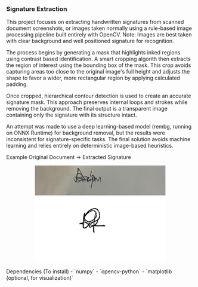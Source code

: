 ### **Signature Extraction**
This project focuses on extracting handwritten signatures from scanned document screenshots, or images taken normally using a rule-based image processing pipeline built entirely with OpenCV.
Note: Images are best taken with clear background and well positioned signature for recognition.

The process begins by generating a mask that highlights inked regions using contrast based identification. A smart cropping algorith then extracts the region of interest using the bounding box of the mask. This crop avoids capturing areas too close to the original image's full height and adjusts the shape to favor a wider, more rectangular region by applying calculated padding.

Once cropped, hierarchical contour detection is used to create an accurate signature mask. This approach preserves internal loops and strokes while removing the background. The final output is a transparent image containing only the signature with its structure intact.

An attempt was made to use a deep learning-based model (rembg, running on ONNX Runtime) for background removal, but the results were inconsistent for signature-specific tasks. The final solution avoids machine learning and relies entirely on deterministic image-based heuristics.

Example
Original Document → Extracted Signature

<p align="center"> <img src="examples/ref.png" alt="Original Document" width="350"/> <img src="examples/output4.png" alt="Extracted Signature" width="350"/> </p>
Dependencies (To install)
- `numpy`
- `opencv-python`
- `matplotlib (optional, for visualization)`
